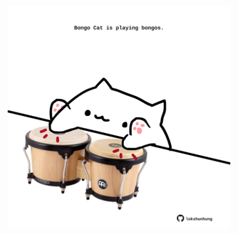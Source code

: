 <!-- built at 30/05/2024, 12:00:46 UTC -->
<p align="center">
  <img width="500" height="500" src="./ReadmeImage.svg">
</p>
